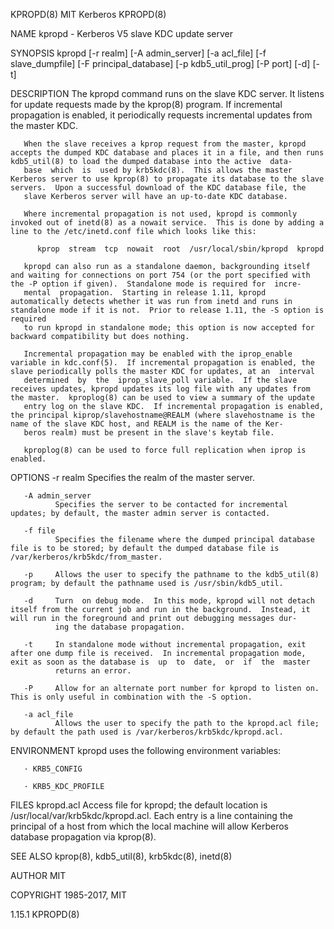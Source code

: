 KPROPD(8)                                                                                        MIT Kerberos                                                                                       KPROPD(8)



NAME
       kpropd - Kerberos V5 slave KDC update server

SYNOPSIS
       kpropd [-r realm] [-A admin_server] [-a acl_file] [-f slave_dumpfile] [-F principal_database] [-p kdb5_util_prog] [-P port] [-d] [-t]

DESCRIPTION
       The  kpropd  command  runs on the slave KDC server.  It listens for update requests made by the kprop(8) program.  If incremental propagation is enabled, it periodically requests incremental updates
       from the master KDC.

       When the slave receives a kprop request from the master, kpropd accepts the dumped KDC database and places it in a file, and then runs kdb5_util(8) to load the dumped database into the active  data‐
       base  which  is  used by krb5kdc(8).  This allows the master Kerberos server to use kprop(8) to propagate its database to the slave servers.  Upon a successful download of the KDC database file, the
       slave Kerberos server will have an up-to-date KDC database.

       Where incremental propagation is not used, kpropd is commonly invoked out of inetd(8) as a nowait service.  This is done by adding a line to the /etc/inetd.conf file which looks like this:

          kprop  stream  tcp  nowait  root  /usr/local/sbin/kpropd  kpropd

       kpropd can also run as a standalone daemon, backgrounding itself and waiting for connections on port 754 (or the port specified with the -P option if given).  Standalone mode is required for  incre‐
       mental  propagation.  Starting in release 1.11, kpropd automatically detects whether it was run from inetd and runs in standalone mode if it is not.  Prior to release 1.11, the -S option is required
       to run kpropd in standalone mode; this option is now accepted for backward compatibility but does nothing.

       Incremental propagation may be enabled with the iprop_enable variable in kdc.conf(5).  If incremental propagation is enabled, the slave periodically polls the master KDC for updates, at an  interval
       determined  by  the  iprop_slave_poll variable.  If the slave receives updates, kpropd updates its log file with any updates from the master.  kproplog(8) can be used to view a summary of the update
       entry log on the slave KDC.  If incremental propagation is enabled, the principal kiprop/slavehostname@REALM (where slavehostname is the name of the slave KDC host, and REALM is the name of the Ker‐
       beros realm) must be present in the slave's keytab file.

       kproplog(8) can be used to force full replication when iprop is enabled.

OPTIONS
       -r realm
              Specifies the realm of the master server.

       -A admin_server
              Specifies the server to be contacted for incremental updates; by default, the master admin server is contacted.

       -f file
              Specifies the filename where the dumped principal database file is to be stored; by default the dumped database file is /var/kerberos/krb5kdc/from_master.

       -p     Allows the user to specify the pathname to the kdb5_util(8) program; by default the pathname used is /usr/sbin/kdb5_util.

       -d     Turn  on debug mode.  In this mode, kpropd will not detach itself from the current job and run in the background.  Instead, it will run in the foreground and print out debugging messages dur‐
              ing the database propagation.

       -t     In standalone mode without incremental propagation, exit after one dump file is received.  In incremental propagation mode, exit as soon as the database is  up  to  date,  or  if  the  master
              returns an error.

       -P     Allow for an alternate port number for kpropd to listen on.  This is only useful in combination with the -S option.

       -a acl_file
              Allows the user to specify the path to the kpropd.acl file; by default the path used is /var/kerberos/krb5kdc/kpropd.acl.

ENVIRONMENT
       kpropd uses the following environment variables:

       · KRB5_CONFIG

       · KRB5_KDC_PROFILE

FILES
       kpropd.acl
              Access  file  for  kpropd; the default location is /usr/local/var/krb5kdc/kpropd.acl.  Each entry is a line containing the principal of a host from which the local machine will allow Kerberos
              database propagation via kprop(8).

SEE ALSO
       kprop(8), kdb5_util(8), krb5kdc(8), inetd(8)

AUTHOR
       MIT

COPYRIGHT
       1985-2017, MIT




1.15.1                                                                                                                                                                                              KPROPD(8)

